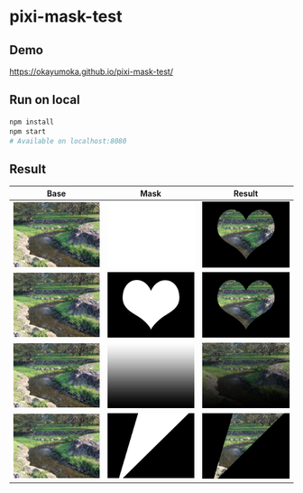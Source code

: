 # pixi-mask-test

## Demo

https://okayumoka.github.io/pixi-mask-test/

## Run on local

```bash
npm install
npm start
# Available on localhost:8080
```

## Result

| Base | Mask | Result |
|------|------|--------|
|<img src="docs/img/img1.png" width="200">|<img src="docs/mask/mask1.png" width="200">|<img src="result/result-mask1.png" width="200">|
|<img src="docs/img/img1.png" width="200">|<img src="docs/mask/mask2.png" width="200">|<img src="result/result-mask2.png" width="200">|
|<img src="docs/img/img1.png" width="200">|<img src="docs/mask/mask3.png" width="200">|<img src="result/result-mask3.png" width="200">|
|<img src="docs/img/img1.png" width="200">|<img src="docs/mask/mask4.png" width="200">|<img src="result/result-mask4.png" width="200">|
